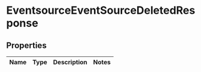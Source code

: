 
# EventsourceEventSourceDeletedResponse

## Properties
Name | Type | Description | Notes
------------ | ------------- | ------------- | -------------



